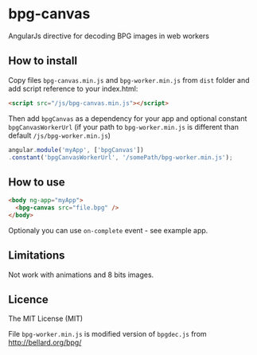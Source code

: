 # bpg-canvas
AngularJs directive for decoding BPG images in web workers

## How to install
Copy files `bpg-canvas.min.js` and `bpg-worker.min.js` from `dist` folder and add script reference to your index.html:
```html
<script src="/js/bpg-canvas.min.js"></script>
```
Then add `bpgCanvas` as a dependency for your app and optional constant `bpgCanvasWorkerUrl` (if your path to `bpg-worker.min.js` is different than default `/js/bpg-worker.min.js`)
```javascript
angular.module('myApp', ['bpgCanvas'])
.constant('bpgCanvasWorkerUrl', '/somePath/bpg-worker.min.js');
```

## How to use
```html
<body ng-app="myApp">
  <bpg-canvas src="file.bpg" />
</body>
```
Optionaly you can use `on-complete` event - see example app.

## Limitations
Not work with animations and 8 bits images.

## Licence
The MIT License (MIT)

File `bpg-worker.min.js` is modified version of `bpgdec.js` from http://bellard.org/bpg/
